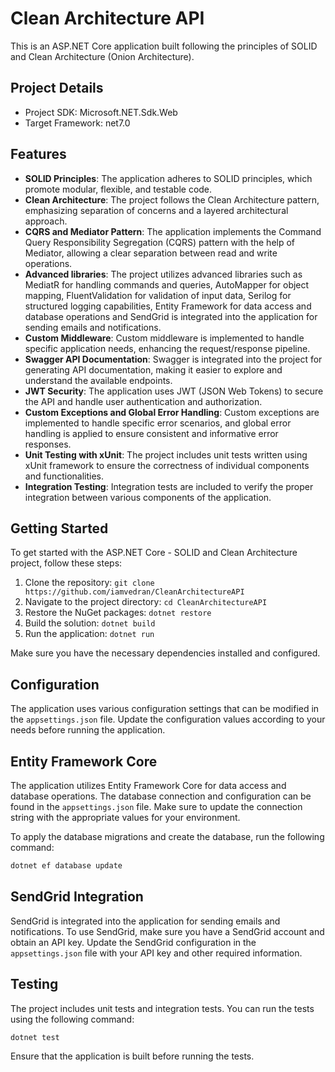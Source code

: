 # Clean Architecture API

This is an ASP.NET Core application built following the principles of SOLID and Clean Architecture (Onion Architecture).

## Project Details

- Project SDK: Microsoft.NET.Sdk.Web
- Target Framework: net7.0

## Features

- **SOLID Principles**: The application adheres to SOLID principles, which promote modular, flexible, and testable code.
- **Clean Architecture**: The project follows the Clean Architecture pattern, emphasizing separation of concerns and a layered architectural approach.
- **CQRS and Mediator Pattern**: The application implements the Command Query Responsibility Segregation (CQRS) pattern with the help of Mediator, allowing a clear separation between read and write operations.
- **Advanced libraries**: The project utilizes advanced libraries such as MediatR for handling commands and queries, AutoMapper for object mapping, FluentValidation for validation of input data, Serilog for structured logging capabilities, Entity Framework for data access and database operations and SendGrid is integrated into the application for sending emails and notifications.
- **Custom Middleware**: Custom middleware is implemented to handle specific application needs, enhancing the request/response pipeline.
- **Swagger API Documentation**: Swagger is integrated into the project for generating API documentation, making it easier to explore and understand the available endpoints.
- **JWT Security**: The application uses JWT (JSON Web Tokens) to secure the API and handle user authentication and authorization.
- **Custom Exceptions and Global Error Handling**: Custom exceptions are implemented to handle specific error scenarios, and global error handling is applied to ensure consistent and informative error responses.
- **Unit Testing with xUnit**: The project includes unit tests written using xUnit framework to ensure the correctness of individual components and functionalities.
- **Integration Testing**: Integration tests are included to verify the proper integration between various components of the application.

## Getting Started

To get started with the ASP.NET Core - SOLID and Clean Architecture project, follow these steps:

1. Clone the repository: `git clone https://github.com/iamvedran/CleanArchitectureAPI`
2. Navigate to the project directory: `cd CleanArchitectureAPI`
3. Restore the NuGet packages: `dotnet restore`
4. Build the solution: `dotnet build`
5. Run the application: `dotnet run`

Make sure you have the necessary dependencies installed and configured.

## Configuration

The application uses various configuration settings that can be modified in the `appsettings.json` file. Update the configuration values according to your needs before running the application.

## Entity Framework Core

The application utilizes Entity Framework Core for data access and database operations. The database connection and configuration can be found in the `appsettings.json` file. Make sure to update the connection string with the appropriate values for your environment.

To apply the database migrations and create the database, run the following command:

```bash
dotnet ef database update
```
## SendGrid Integration

SendGrid is integrated into the application for sending emails and notifications. To use SendGrid, make sure you have a SendGrid account and obtain an API key. Update the SendGrid configuration in the `appsettings.json` file with your API key and other required information.

## Testing

The project includes unit tests and integration tests. You can run the tests using the following command:

```bash
dotnet test
```

Ensure that the application is built before running the tests.

